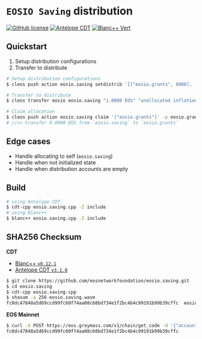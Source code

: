 # `EOSIO Saving` distribution
[![GitHub license](https://img.shields.io/badge/license-MIT-blue.svg)](https://github.com/eosnetworkfoundation/eosio.saving/blob/main/LICENSE)
[![Antelope CDT](https://github.com/eosnetworkfoundation/eosio.saving/actions/workflows/release.yml/badge.svg)](https://github.com/eosnetworkfoundation/eosio.saving/actions/workflows/release.yml)
[![Blanc++ Vert](https://github.com/eosnetworkfoundation/eosio.saving/actions/workflows/tests.yml/badge.svg)](https://github.com/eosnetworkfoundation/eosio.saving/actions/workflows/tests.yml)

## Quickstart

1. Setup distribution configurations
2. Transfer to distribute

```bash
# Setup distribution configurations
$ cleos push action eosio.saving setdistrib '[["eosio.grants", 8000], ["eosio.saving", 2000]]' -p eosio.saving

# Transfer to distribute
$ cleos transfer eosio eosio.saving "1.0000 EOS" "unallocated inflation"

# Claim allocation
$ cleos push action eosio.saving claim '["eosio.grants"]' -p eosio.grants
# //=> transfer 0.8000 EOS from `eosio.saving` to `eosio.grants`
```

## Edge cases

- Handle allocating to self (`eosio.saving`)
- Handle when not initialized state
- Handle when distribution accounts are empty


## Build

```bash
# using Antelope CDT
$ cdt-cpp eosio.saving.cpp -I include
# using Blanc++
$ blanc++ eosio.saving.cpp -I include
```

## SHA256 Checksum

**CDT**
- [Blanc++ `v0.12.1`](https://github.com/haderech/blanc/releases/tag/0.12.1)
- [Antelope CDT `v3.1.0`](https://github.com/AntelopeIO/cdt/releases/tag/v3.1.0)

```bash
$ git clone https://github.com/eosnetworkfoundation/eosio.saving.git
$ cd eosio.saving
$ cdt-cpp eosio.saving.cpp
$ shasum -a 256 eosio.saving.wasm
fc0dc47848a5d69ccd99fc60f74aa08c68bd734e1f2bc4b4c99191b99b39cffc  eosio.saving.wasm
```

**EOS Mainnet**

```bash
$ curl -X POST https://eos.greymass.com/v1/chain/get_code -d '{"account_name":"eosio.saving"}' | jq .code_hash
fc0dc47848a5d69ccd99fc60f74aa08c68bd734e1f2bc4b4c99191b99b39cffc
```